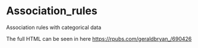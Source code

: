 # Association_rules
Association rules with categorical data

The full HTML can be seen in here https://rpubs.com/geraldbryan_/690426
